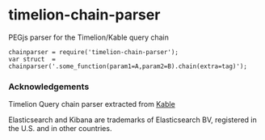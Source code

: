 # timelion-chain-parser

PEGjs parser for the Timelion/Kable query chain

```
chainparser = require('timelion-chain-parser');
var struct  = chainparser('.some_function(param1=A,param2=B).chain(extra=tag)');
```

### Acknowledgements

Timelion Query chain parser extracted from [Kable](https://github.com/lmangani/kibana-kable)

Elasticsearch and Kibana are trademarks of Elasticsearch BV, registered in the U.S. and in other countries.

